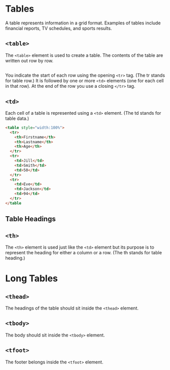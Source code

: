 # Tables
A table represents information in a grid format.
Examples of tables include financial reports, TV
schedules, and sports results.

## `<table>`
The `<table>` element is used
to create a table. The contents
of the table are written out row
by row.
## <tr>
You indicate the start of each
row using the opening `<tr>` tag.
(The tr stands for table row.)
It is followed by one or more
`<td>` elements (one for each cell
in that row).
At the end of the row you use a
closing `</tr>` tag.
## `<td>`
Each cell of a table is
represented using a `<td>`
element. (The td stands for
table data.)

```html
<table style="width:100%">
  <tr>
    <th>Firstname</th>
    <th>Lastname</th>
    <th>Age</th>
  </tr>
  <tr>
    <td>Jill</td>
    <td>Smith</td>
    <td>50</td>
  </tr>
  <tr>
    <td>Eve</td>
    <td>Jackson</td>
    <td>94</td>
  </tr>
</table
```
## Table Headings
## `<th>`
The `<th>` element is used just
like the `<td>` element but its
purpose is to represent the
heading for either a column or
a row. (The th stands for table
heading.)

# Long Tables
## `<thead>`
The headings of the table should
sit inside the `<thead>` element.
## `<tbody>`
The body should sit inside the
`<tbody>` element.
## `<tfoot>`
The footer belongs inside the
`<tfoot>` element.